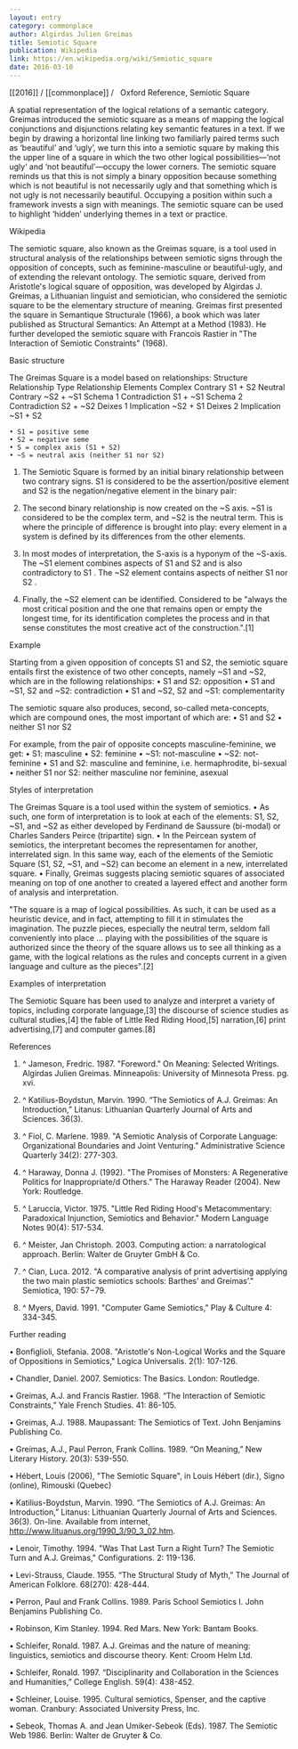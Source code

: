 ```yaml
---
layout: entry
category: commonplace
author: Algirdas Julien Greimas
title: Semiotic Square
publication: Wikipedia
link: https://en.wikipedia.org/wiki/Semiotic_square
date: 2016-03-10
---
```


[[2016]] / [[commonplace]] / 
 
Oxford Reference, Semiotic Square

A spatial representation of the logical relations of a semantic category. Greimas introduced the semiotic square as a means of mapping the logical conjunctions and disjunctions relating key semantic features in a text. If we begin by drawing a horizontal line linking two familiarly paired terms such as ‘beautiful’ and ‘ugly’, we turn this into a semiotic square by making this the upper line of a square in which the two other logical possibilities—‘not ugly‘ and ‘not beautiful’—occupy the lower corners. The semiotic square reminds us that this is not simply a binary opposition because something which is not beautiful is not necessarily ugly and that something which is not ugly is not necessarily beautiful. Occupying a position within such a framework invests a sign with meanings. The semiotic square can be used to highlight ‘hidden’ underlying themes in a text or practice.


Wikipedia

The semiotic square, also known as the Greimas square, is a tool used in structural analysis of the relationships between semiotic signs through the opposition of concepts, such as feminine-masculine or beautiful-ugly, and of extending the relevant ontology.
The semiotic square, derived from Aristotle's logical square of opposition, was developed by Algirdas J. Greimas, a Lithuanian linguist and semiotician, who considered the semiotic square to be the elementary structure of meaning.
Greimas first presented the square in Semantique Structurale (1966), a book which was later published as Structural Semantics: An Attempt at a Method (1983). He further developed the semiotic square with Francois Rastier in "The Interaction of Semiotic Constraints" (1968).


Basic structure

The Greimas Square is a model based on relationships:
Structure	Relationship Type	Relationship Elements
Complex		Contrary		S1 + S2
Neutral		Contrary		~S2 + ~S1
Schema 1	Contradiction		S1 + ~S1
Schema 2	Contradiction		S2 + ~S2
Deixes 1	Implication		~S2 + S1
Deixes 2	Implication		~S1 + S2

	• S1 = positive seme
	• S2 = negative seme
	• S = complex axis (S1 + S2)
	• ~S = neutral axis (neither S1 nor S2)

1. The Semiotic Square is formed by an initial binary relationship between two contrary signs. S1 is considered to be the assertion/positive element and S2 is the negation/negative element in the binary pair:

2. The second binary relationship is now created on the ~S axis. ~S1 is considered to be the complex term, and ~S2 is the neutral term. This is where the principle of difference is brought into play: every element in a system is defined by its differences from the other elements.

3. In most modes of interpretation, the S-axis is a hyponym of the ~S-axis. The ~S1 element combines aspects of S1 and S2 and is also contradictory to S1 . The ~S2 element contains aspects of neither S1 nor S2 .

4. Finally, the ~S2 element can be identified. Considered to be "always the most critical position and the one that remains open or empty the longest time, for its identification completes the process and in that sense constitutes the most creative act of the construction.".[1]


Example

Starting from a given opposition of concepts S1 and S2, the semiotic square entails first the existence of two other concepts, namely ~S1 and ~S2, which are in the following relationships:
	• S1 and S2: opposition
	• S1 and ~S1, S2 and ~S2: contradiction
	• S1 and ~S2, S2 and ~S1: complementarity

The semiotic square also produces, second, so-called meta-concepts, which are compound ones, the most important of which are:
	• S1 and S2
	• neither S1 nor S2

For example, from the pair of opposite concepts masculine-feminine, we get:
	• S1: masculine
	• S2: feminine
	• ~S1: not-masculine
	• ~S2: not-feminine
	• S1 and S2: masculine and feminine, i.e. hermaphrodite, bi-sexual
	• neither S1 nor S2: neither masculine nor feminine, asexual


Styles of interpretation

The Greimas Square is a tool used within the system of semiotics.
	• As such, one form of interpretation is to look at each of the elements: S1, S2, ~S1, and ~S2 as either developed by Ferdinand de Saussure (bi-modal) or Charles Sanders Peirce (tripartite) sign.
	• In the Peircean system of semiotics, the interpretant becomes the representamen for another, interrelated sign. In this same way, each of the elements of the Semiotic Square (S1, S2, ~S1, and ~S2) can become an element in a new, interrelated square.
	• Finally, Greimas suggests placing semiotic squares of associated meaning on top of one another to created a layered effect and another form of analysis and interpretation.

"The square is a map of logical possibilities. As such, it can be used as a heuristic device, and in fact, attempting to fill it in stimulates the imagination. The puzzle pieces, especially the neutral term, seldom fall conveniently into place … playing with the possibilities of the square is authorized since the theory of the square allows us to see all thinking as a game, with the logical relations as the rules and concepts current in a given language and culture as the pieces".[2]


Examples of interpretation

The Semiotic Square has been used to analyze and interpret a variety of topics, including corporate language,[3] the discourse of science studies as cultural studies,[4] the fable of Little Red Riding Hood,[5] narration,[6] print advertising,[7] and computer games.[8]


References
1. ^ Jameson, Fredric. 1987. "Foreword." On Meaning: Selected Writings. Algirdas Julien Greimas. Minneapolis: University of Minnesota Press. pg. xvi.

2. ^ Katilius-Boydstun, Marvin. 1990. “The Semiotics of A.J. Greimas: An Introduction,” Litanus: Lithuanian Quarterly Journal of Arts and Sciences. 36(3).

3. ^ Fiol, C. Marlene. 1989. "A Semiotic Analysis of Corporate Language: Organizational Boundaries and Joint Venturing." Administrative Science Quarterly 34(2): 277-303.

4. ^ Haraway, Donna J. (1992). "The Promises of Monsters: A Regenerative Politics for Inappropriate/d Others." The Haraway Reader (2004). New York: Routledge.

5. ^ Laruccia, Victor. 1975. "Little Red Riding Hood's Metacommentary: Paradoxical Injunction, Semiotics and Behavior." Modern Language Notes 90(4): 517-534.

6. ^ Meister, Jan Christoph. 2003. Computing action: a narratological approach. Berlin: Walter de Gruyter GmbH & Co.

7. ^ Cian, Luca. 2012. "A comparative analysis of print advertising applying the two main plastic semiotics schools: Barthes’ and Greimas’." Semiotica, 190: 57 – 79.

8. ^ Myers, David. 1991. "Computer Game Semiotics," Play & Culture 4: 334-345.


Further reading

• Bonfiglioli, Stefania. 2008. "Aristotle's Non-Logical Works and the Square of Oppositions in Semiotics," Logica Universalis. 2(1): 107-126.

• Chandler, Daniel. 2007. Semiotics: The Basics. London: Routledge.

• Greimas, A.J. and Francis Rastier. 1968. “The Interaction of Semiotic Constraints,” Yale French Studies. 41: 86-105.

• Greimas, A.J. 1988. Maupassant: The Semiotics of Text. John Benjamins Publishing Co.

• Greimas, A.J., Paul Perron, Frank Collins. 1989. “On Meaning,” New Literary History. 20(3): 539-550.

• Hébert, Louis (2006), "The Semiotic Square", in Louis Hébert (dir.), Signo (online), Rimouski (Quebec)

• Katilius-Boydstun, Marvin. 1990. “The Semiotics of A.J. Greimas: An Introduction,” Litanus: Lithuanian Quarterly Journal of Arts and Sciences. 36(3). On-line. Available from internet, http://www.lituanus.org/1990_3/90_3_02.htm.

• Lenoir, Timothy. 1994. "Was That Last Turn a Right Turn? The Semiotic Turn and A.J. Greimas," Configurations. 2: 119-136.

• Levi-Strauss, Claude. 1955. “The Structural Study of Myth,” The Journal of American Folklore. 68(270): 428-444.

• Perron, Paul and Frank Collins. 1989. Paris School Semiotics I. John Benjamins Publishing Co.

• Robinson, Kim Stanley. 1994. Red Mars. New York: Bantam Books.

• Schleifer, Ronald. 1987. A.J. Greimas and the nature of meaning: linguistics, semiotics and discourse theory. Kent: Croom Helm Ltd.

• Schleifer, Ronald. 1997. “Disciplinarity and Collaboration in the Sciences and Humanities,” College English. 59(4): 438-452.

• Schleiner, Louise. 1995. Cultural semiotics, Spenser, and the captive woman. Cranbury: Associated University Press, Inc.

• Sebeok, Thomas A. and Jean Umiker-Sebeok (Eds). 1987. The Semiotic Web 1986. Berlin: Walter de Gruyter & Co.
